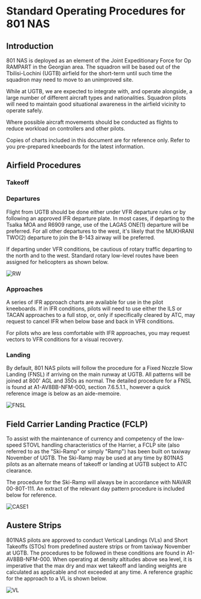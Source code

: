 # Standard Operating Procedures for 801 NAS

## Introduction

801 NAS is deployed as an element of the Joint Expeditionary Force for Op RAMPART in the Georgian area.
The squadron will be based out of the Tbilisi-Lochini (UGTB) airfield for the short-term until such time the squadron may need to move to an unimproved site.

While at UGTB, we are expected to integrate with, and operate alongside, a large number of different aircraft types and nationalities.
Squadron pilots will need to maintain good situational awareness in the airfield vicinity to operate safely.

Where possible aircraft movements should be conducted as flights to reduce workload on controllers and other pilots.

Copies of charts included in this document are for reference only.
Refer to you pre-prepared kneeboards for the latest information.

## Airfield Procedures

### Takeoff

### Departures

Flight from UGTB should be done either under VFR departure rules or by following an approved IFR departure plate.
In most cases, if departing to the Tsalka MOA and R6909 range, use of the LAGAS ONE(1) departure will be preferred.
For all other departures to the west, it's likely that the MUKHRANI TWO(2) departure to join the B-143 airway will be preferred.

If departing under VFR conditions, be cautious of rotary traffic departing to the north and to the west.
Standard rotary low-level routes have been assigned for helicopters as shown below.

![RW](RW.png)

### Approaches

A series of IFR approach charts are available for use in the pilot kneeboards.
If in IFR conditions, pilots will need to use either the ILS or TACAN approaches to a full stop, or, only if specifically cleared by ATC, may request to cancel IFR when below base and back in VFR conditions.

For pilots who are less comfortable with IFR approaches, you may request vectors to VFR conditions for a visual recovery.

### Landing

By default, 801 NAS pilots will follow the procedure for a Fixed Nozzle Slow Landing (FNSL) if arriving on the main runway at UGTB.
All patterns will be joined at 800' AGL and 350s as normal.
The detailed procedure for a FNSL is found at A1-AV8BB-NFM-000, section 7.6.5.1.1., however a quick reference image is below as an aide-memoire.

![FNSL](FNSL.png)

## Field Carrier Landing Practice (FCLP)

To assist with the maintenance of currency and competency of the low-speed STOVL handling characteristics of the Harrier, a FCLP site (also referred to as the "Ski-Ramp" or simply "Ramp") has been built on taxiway November of UGTB.
The Ski-Ramp may be used at any time by 801NAS pilots as an alternate means of takeoff or landing at UGTB subject to ATC clearance.

The procedure for the Ski-Ramp will always be in accordance with NAVAIR 00-80T-111.
An extract of the relevant day pattern procedure is included below for reference.

![CASE1](CASE1.png)

## Austere Strips

801NAS pilots are approved to conduct Vertical Landings (VLs) and Short Takeoffs (STOs) from predefined austere strips or from taxiway November at UGTB.
The procedures to be followed in these conditions are found in A1-AV8BB-NFM-000.
When operating at density altitudes above sea level, it is imperative that the max dry and max wet takeoff and landing weights are calculated as applicable and not exceeded at any time.
A reference graphic for the approach to a VL is shown below.

![VL](VL.png)
